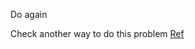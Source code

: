Do again

Check another way to do this problem [Ref](https://github.com/aQuaYi/LeetCode-in-Go/blob/master/Algorithms/0645.set-mismatch/set-mismatch.go)
